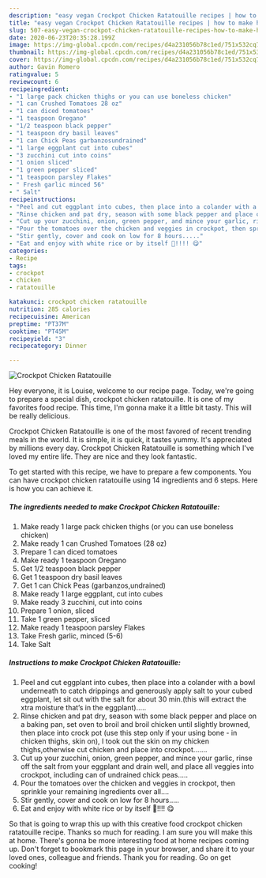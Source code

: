 ```yaml
---
description: "easy vegan Crockpot Chicken Ratatouille recipes | how to make homemade Crockpot Chicken Ratatouille"
title: "easy vegan Crockpot Chicken Ratatouille recipes | how to make homemade Crockpot Chicken Ratatouille"
slug: 507-easy-vegan-crockpot-chicken-ratatouille-recipes-how-to-make-homemade-crockpot-chicken-ratatouille
date: 2020-06-23T20:35:28.199Z
image: https://img-global.cpcdn.com/recipes/d4a231056b78c1ed/751x532cq70/crockpot-chicken-ratatouille-recipe-main-photo.jpg
thumbnail: https://img-global.cpcdn.com/recipes/d4a231056b78c1ed/751x532cq70/crockpot-chicken-ratatouille-recipe-main-photo.jpg
cover: https://img-global.cpcdn.com/recipes/d4a231056b78c1ed/751x532cq70/crockpot-chicken-ratatouille-recipe-main-photo.jpg
author: Gavin Romero
ratingvalue: 5
reviewcount: 6
recipeingredient:
- "1 large pack chicken thighs or you can use boneless chicken"
- "1 can Crushed Tomatoes 28 oz"
- "1 can diced tomatoes"
- "1 teaspoon Oregano"
- "1/2 teaspoon black pepper"
- "1 teaspoon dry basil leaves"
- "1 can Chick Peas garbanzosundrained"
- "1 large eggplant cut into cubes"
- "3 zucchini cut into coins"
- "1 onion sliced"
- "1 green pepper sliced"
- "1 teaspoon parsley Flakes"
- " Fresh garlic minced 56"
- " Salt"
recipeinstructions:
- "Peel and cut eggplant into cubes, then place into a colander with a bowl underneath to catch drippings and generously apply salt to your cubed eggplant, let sit out with the salt for about 30 min.(this will extract the xtra moisture that’s in the eggplant)....."
- "Rinse chicken and pat dry, season with some black pepper and place on a baking pan, set oven to broil and broil chicken until slightly browned, then place into crock pot (use this step only if your using bone - in chicken thighs, skin on), I took out the skin on my chicken thighs,otherwise cut chicken and place into crockpot......."
- "Cut up your zucchini, onion, green pepper, and mince your garlic, rinse off the salt from your eggplant and drain well, and place all veggies into crockpot, including can of undrained chick peas....."
- "Pour the tomatoes over the chicken and veggies in crockpot, then sprinkle your remaining ingredients over all...."
- "Stir gently, cover and cook on low for 8 hours....."
- "Eat and enjoy with white rice or by itself 🍛!!!! 😋"
categories:
- Recipe
tags:
- crockpot
- chicken
- ratatouille

katakunci: crockpot chicken ratatouille 
nutrition: 285 calories
recipecuisine: American
preptime: "PT37M"
cooktime: "PT45M"
recipeyield: "3"
recipecategory: Dinner

---
```



![Crockpot Chicken Ratatouille](https://img-global.cpcdn.com/recipes/d4a231056b78c1ed/751x532cq70/crockpot-chicken-ratatouille-recipe-main-photo.jpg)

Hey everyone, it is Louise, welcome to our recipe page. Today, we're going to prepare a special dish, crockpot chicken ratatouille. It is one of my favorites food recipe. This time, I'm gonna make it a little bit tasty. This will be really delicious.

Crockpot Chicken Ratatouille is one of the most favored of recent trending meals in the world. It is simple, it is quick, it tastes yummy. It's appreciated by millions every day. Crockpot Chicken Ratatouille is something which I've loved my entire life. They are nice and they look fantastic.




To get started with this recipe, we have to prepare a few components. You can have crockpot chicken ratatouille using 14 ingredients and 6 steps. Here is how you can achieve it.

<!--inarticleads1-->

##### The ingredients needed to make Crockpot Chicken Ratatouille:

1. Make ready 1 large pack chicken thighs (or you can use boneless chicken)
1. Make ready 1 can Crushed Tomatoes (28 oz)
1. Prepare 1 can diced tomatoes
1. Make ready 1 teaspoon Oregano
1. Get 1/2 teaspoon black pepper
1. Get 1 teaspoon dry basil leaves
1. Get 1 can Chick Peas (garbanzos,undrained)
1. Make ready 1 large eggplant, cut into cubes
1. Make ready 3 zucchini, cut into coins
1. Prepare 1 onion, sliced
1. Take 1 green pepper, sliced
1. Make ready 1 teaspoon parsley Flakes
1. Take  Fresh garlic, minced (5-6)
1. Take  Salt




<!--inarticleads2-->

##### Instructions to make Crockpot Chicken Ratatouille:

1. Peel and cut eggplant into cubes, then place into a colander with a bowl underneath to catch drippings and generously apply salt to your cubed eggplant, let sit out with the salt for about 30 min.(this will extract the xtra moisture that’s in the eggplant).....
1. Rinse chicken and pat dry, season with some black pepper and place on a baking pan, set oven to broil and broil chicken until slightly browned, then place into crock pot (use this step only if your using bone - in chicken thighs, skin on), I took out the skin on my chicken thighs,otherwise cut chicken and place into crockpot.......
1. Cut up your zucchini, onion, green pepper, and mince your garlic, rinse off the salt from your eggplant and drain well, and place all veggies into crockpot, including can of undrained chick peas.....
1. Pour the tomatoes over the chicken and veggies in crockpot, then sprinkle your remaining ingredients over all....
1. Stir gently, cover and cook on low for 8 hours.....
1. Eat and enjoy with white rice or by itself 🍛!!!! 😋




So that is going to wrap this up with this creative food crockpot chicken ratatouille recipe. Thanks so much for reading. I am sure you will make this at home. There's gonna be more interesting food at home recipes coming up. Don't forget to bookmark this page in your browser, and share it to your loved ones, colleague and friends. Thank you for reading. Go on get cooking!
